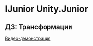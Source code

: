 # IJunior Unity.Junior
## ДЗ: Трансформации

[Видео-демонстрация](https://drive.google.com/file/d/1JreRnjmAf4DNaSGJuTd6nL3j_oVIio3E/view?usp=sharing)
